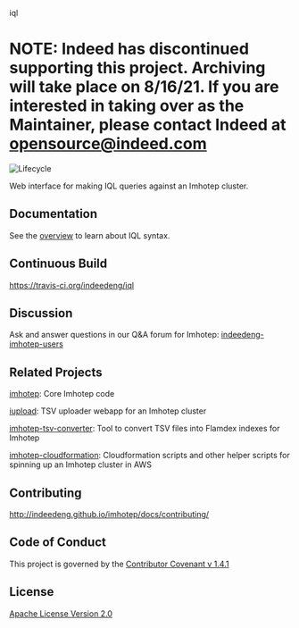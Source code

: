 iql

NOTE: Indeed has discontinued supporting this project. Archiving will take place on 8/16/21.
If you are interested in taking over as the Maintainer, please contact Indeed at opensource@indeed.com
=======

![Lifecycle](https://img.shields.io/osslifecycle/indeedeng/iql.svg)

Web interface for making IQL queries against an Imhotep cluster.

## Documentation
See the [overview](http://indeedeng.github.io/imhotep/docs/overview/) to learn about IQL syntax.

## Continuous Build
https://travis-ci.org/indeedeng/iql

## Discussion
Ask and answer questions in our Q&A forum for Imhotep: [indeedeng-imhotep-users](https://groups.google.com/forum/#!forum/indeedeng-imhotep-users)

## Related Projects
[imhotep](https://github.com/indeedeng/imhotep): Core Imhotep code

[iupload](https://github.com/indeedeng/iupload): TSV uploader webapp for an Imhotep cluster

[imhotep-tsv-converter](https://github.com/indeedeng/imhotep-tsv-converter): Tool to convert TSV files into Flamdex indexes for Imhotep

[imhotep-cloudformation](https://github.com/indeedeng/imhotep-cloudformation): Cloudformation scripts and other helper scripts for spinning up an Imhotep cluster in AWS

## Contributing
http://indeedeng.github.io/imhotep/docs/contributing/

## Code of Conduct
This project is governed by the [Contributor Covenant v 1.4.1](CODE_OF_CONDUCT.md)

## License
[Apache License Version 2.0](LICENSE)
